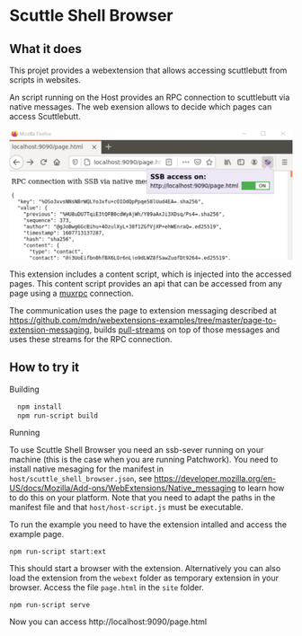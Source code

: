 # Scuttle Shell Browser

## What it does

This projet provides a webextension that allows accessing scuttlebutt from scripts in websites.

An script running on the Host provides an RPC connection to scuttlebutt via native messages. The web exension allows to decide which pages can access Scuttlebutt.


![Context menu to enable SSB aceess](images/scuttle-shell-browser-screenshot.png)

This extension includes a content script, which is injected into the accessed pages. This
content script provides an api that can be accessed from any page using a [muxrpc](https://github.com/ssb-js/muxrpc) connection.

The communication uses the page to extension messaging described at https://github.com/mdn/webextensions-examples/tree/master/page-to-extension-messaging, builds [pull-streams](https://github.com/pull-stream/pull-stream) on top of those messages and uses these streams for the RPC connection.


## How to try it

Building
```
  npm install
  npm run-script build
```

Running

To use Scuttle Shell Browser you need an ssb-sever running on your machine (this is the case when you
are running Patchwork). You need to install native mesaging for the manifest in `host/scuttle_shell_browser.json`, see https://developer.mozilla.org/en-US/docs/Mozilla/Add-ons/WebExtensions/Native_messaging to learn how to do this on your platform. Note that you need to adapt the paths in the manifest file and that `host/host-script.js` must be executable.


To run the example you need to have the extension intalled and access the example page.

    npm run-script start:ext

This should start a browser with the extension. Alternatively you can also load the extension from the `webext` folder as temporary extension in your browser. Access the file `page.html` in the `site` folder.

    npm run-script serve

Now you can access http://localhost:9090/page.html


